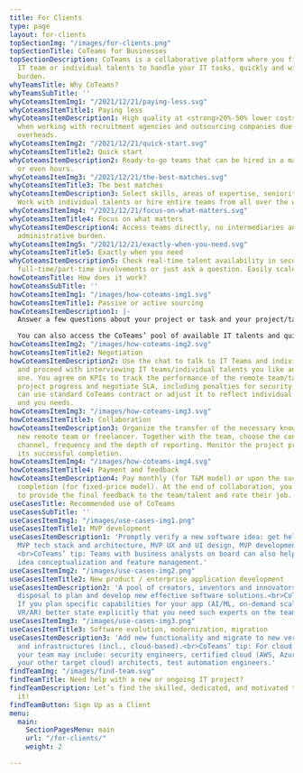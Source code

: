 ```yaml
---
title: For Clients
type: page
layout: for-clients
topSectionImg: "/images/for-clients.png"
topSectionTitle: CoTeams for Businesses
topSectionDescription: CoTeams is a collaborative platform where you find a perfect
  IT team or individual talents to handle your IT tasks, quickly and with less administrative
  burden.
whyTeamsTitle: Why CoTeams?
whyTeamsSubTitle: ''
whyCoteamsItemImg1: "/2021/12/21/paying-less.svg"
whyCoteamsItemTitle1: Paying less
whyCoteamsItemDescription1: High quality at <strong>20%-50% lower costs</strong> than
  when working with recruitment agencies and outsourcing companies due to minimized
  overheads.
whyCoteamsItemImg2: "/2021/12/21/quick-start.svg"
whyCoteamsItemTitle2: Quick start
whyCoteamsItemDescription2: Ready-to-go teams that can be hired in a matter of days
  or even hours.
whyCoteamsItemImg3: "/2021/12/21/the-best-matches.svg"
whyCoteamsItemTitle3: The best matches
whyCoteamsItemDescription3: Select skills, areas of expertise, seniority levels, etc.
  Work with individual talents or hire entire teams from all over the world.
whyCoteamsItemImg4: "/2021/12/21/focus-on-what-matters.svg"
whyCoteamsItemTitle4: Focus on what matters
whyCoteamsItemDescription4: Access teams directly, no intermediaries and excessive
  administrative burden.
whyCoteamsItemImg5: "/2021/12/21/exactly-when-you-need.svg"
whyCoteamsItemTitle5: Exactly when you need
whyCoteamsItemDescription5: Check real-time talent availability in seconds. Offer
  full-time/part-time involvements or just ask a question. Easily scale on demand.
howCoteamsTitle: How does it work?
howCoteamsSubTitle: ''
howCoteamsItemImg1: "/images/how-coteams-img1.svg"
howCoteamsItemTitle1: Passive or active sourcing
howCoteamsItemDescription1: |-
  Answer a few questions about your project or task and your project/task will appear in the pool. Available teams receive recommended projects based on the required skills and other information you provide. The interested teams send you their proposals.

  You can also access the CoTeams’ pool of available IT talents and quickly search, sort, and filter by skills, team category, etc. to find the right talents/teams for your project needs on your own and invite them for bidding.
howCoteamsItemImg2: "/images/how-coteams-img2.svg"
howCoteamsItemTitle2: Negotiation
howCoteamsItemDescription2: Use the chat to talk to IT Teams and individual talents
  and proceed with interviewing IT teams/individual talents you like and select the
  one. You agree on KPIs to track the performance of the remote team/talent and the
  project progress and negotiate SLA, including penalties for security breaches. You
  can use standard CoTeams contract or adjust it to reflect individual project specifics
  and you needs.
howCoteamsItemImg3: "/images/how-coteams-img3.svg"
howCoteamsItemTitle3: Collaboration
howCoteamsItemDescription3: Organize the transfer of the necessary knowledge to the
  new remote team or freelancer. Together with the team, choose the convenient communication
  channel, frequency and the depth of reporting. Monitor the project progress till
  its successful completion.
howCoteamsItemImg4: "/images/how-coteams-img4.svg"
howCoteamsItemTitle4: Payment and feedback
howCoteamsItemDescription4: Pay monthly (for T&M model) or upon the successful project
  completion (for fixed-price model). At the end of collaboration, you’ll be asked
  to provide the final feedback to the team/talent and rate their job.
useCasesTitle: Recommended use of CoTeams
useCasesSubTitle: ''
useCasesItemImg1: "/images/use-cases-img1.png"
useCasesItemTitle1: MVP development
useCasesItemDescription1: 'Promptly verify a new software idea: get help with choosing
  MVP tech stack and architecture, MVP UX and UI design, MVP development and testing.
  <br>CoTeams’ tip: Teams with business analysts on board can also help you with professional
  idea conceptualization and feature management.'
useCasesItemImg2: "/images/use-cases-img2.png"
useCasesItemTitle2: New product / enterprise application development
useCasesItemDescription2: 'A pool of creators, inventors and innovators is at your
  disposal to plan and develop new effective software solutions.<br>CoTeams’ tip:
  If you plan specific capabilities for your app (AI/ML, on-demand scalability, blockchain,
  VR/AR) better state explicitly that you need such experts on the team.'
useCasesItemImg3: "/images/use-cases-img3.png"
useCasesItemTitle3: Software evolution, modernization, migration
useCasesItemDescription3: 'Add new functionality and migrate to new versions, designs
  and infrastructures (incl., cloud-based).<br>CoTeams’ tip: For cloud migrations,
  your team may include: security engineers, certified cloud (AWS, Azure, Google,
  your other target cloud) architects, test automation engineers.'
findTeamImg: "/images/find-team.svg"
findTeamTitle: Need help with a new or ongoing IT project?
findTeamDescription: Let’s find the skilled, dedicated, and motivated team to nail
  it!
findTeamButton: Sign Up as a Client
menu:
  main:
    SectionPagesMenu: main
    url: "/for-clients/"
    weight: 2

---
```

